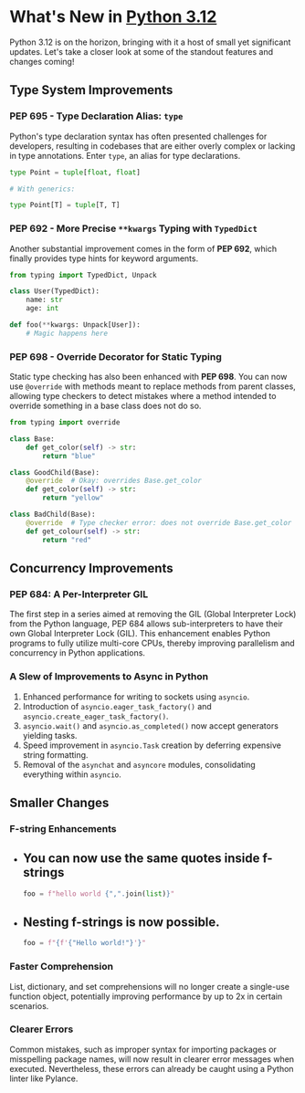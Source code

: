 # What's New in [Python 3.12](https://docs.python.org/3.12/whatsnew/3.12.html)

Python 3.12 is on the horizon, bringing with it a host of small yet significant updates. Let's take a closer look at some of the standout features and changes coming!

## Type System Improvements

### PEP 695 - Type Declaration Alias: `type`

Python's type declaration syntax has often presented challenges for developers, resulting in codebases that are either overly complex or lacking in type annotations. Enter `type`, an alias for type declarations.

```python
type Point = tuple[float, float]

# With generics:

type Point[T] = tuple[T, T]
```

### PEP 692 - More Precise `**kwargs` Typing with `TypedDict`

Another substantial improvement comes in the form of **PEP 692**, which finally provides type hints for keyword arguments.

```python
from typing import TypedDict, Unpack

class User(TypedDict):
    name: str
    age: int

def foo(**kwargs: Unpack[User]):
    # Magic happens here
```

### PEP 698 - Override Decorator for Static Typing

Static type checking has also been enhanced with **PEP 698**. You can now use `@override` with methods meant to replace methods from parent classes, allowing type checkers to detect mistakes where a method intended to override something in a base class does not do so.

```python
from typing import override

class Base:
    def get_color(self) -> str:
        return "blue"

class GoodChild(Base):
    @override  # Okay: overrides Base.get_color
    def get_color(self) -> str:
        return "yellow"

class BadChild(Base):
    @override  # Type checker error: does not override Base.get_color
    def get_colour(self) -> str:
        return "red"
```

## Concurrency Improvements

### PEP 684: A Per-Interpreter GIL

The first step in a series aimed at removing the GIL (Global Interpreter Lock) from the Python language, PEP 684 allows sub-interpreters to have their own Global Interpreter Lock (GIL). This enhancement enables Python programs to fully utilize multi-core CPUs, thereby improving parallelism and concurrency in Python applications.

### A Slew of Improvements to Async in Python

1. Enhanced performance for writing to sockets using `asyncio`.
2. Introduction of `asyncio.eager_task_factory()` and `asyncio.create_eager_task_factory()`.
3. `asyncio.wait()` and `asyncio.as_completed()` now accept generators yielding tasks.
4. Speed improvement in `asyncio.Task` creation by deferring expensive string formatting.
5. Removal of the `asynchat` and `asyncore` modules, consolidating everything within `asyncio`.

## Smaller Changes

### F-string Enhancements

- You can now use the same quotes inside f-strings
  - 
  ```python
  foo = f"hello world {",".join(list)}"
  ```
- Nesting f-strings is now possible.
  - 
  ```python
  foo = f"{f'{"Hello world!"}'}"
  ```

### Faster Comprehension

List, dictionary, and set comprehensions will no longer create a single-use function object, potentially improving performance by up to 2x in certain scenarios.

### Clearer Errors

Common mistakes, such as improper syntax for importing packages or misspelling package names, will now result in clearer error messages when executed. Nevertheless, these errors can already be caught using a Python linter like Pylance.
